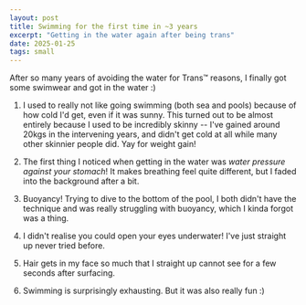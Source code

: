 ```yaml
---
layout: post
title: Swimming for the first time in ~3 years
excerpt: "Getting in the water again after being trans"
date: 2025-01-25
tags: small
---
```


After so many years of avoiding the water for Trans&trade; reasons, I finally got some swimwear and got in the water :)

1. I used to really not like going swimming (both sea and pools) because of how cold I'd get, even if it was sunny.
This turned out to be almost entirely because I used to be incredibly skinny -- I've gained around 20kgs in the intervening years, and didn't get cold at all while many other skinnier people did.
Yay for weight gain!

0. The first thing I noticed when getting in the water was _water pressure against your stomach_!
It makes breathing feel quite different, but I faded into the background after a bit.

0. Buoyancy!
Trying to dive to the bottom of the pool, I both didn't have the technique and was really struggling with buoyancy, which I kinda forgot was a thing.

0. I didn't realise you could open your eyes underwater!
I've just straight up never tried before.

0. Hair gets in my face so much that I straight up cannot see for a few seconds after surfacing.

0. Swimming is surprisingly exhausting.
But it was also really fun :)
